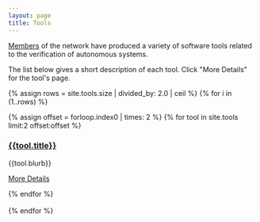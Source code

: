 ```yaml
---
layout: page
title: Tools
---
```


[Members](/members) of the network have produced a variety of software tools related to the verification of autonomous systems.

The list below gives a short description of each tool. Click "More Details" for the tool's page.


{% assign rows = site.tools.size | divided_by: 2.0 | ceil %}
{% for i in (1..rows) %}
<article class="row">
 {% assign offset = forloop.index0 | times: 2 %}
   {% for tool in site.tools limit:2 offset:offset %}
      <section class="columns large-6">
          <a href="{{ site.url }}{{ tool.url }}">
          <h3> {{tool.title}}</h3>
          </a>
        <p>{{tool.blurb}}</p>
        <p><a href="{{ site.url }}{{ tool.url }}">More Details</a></p>
      </section>       
   {% endfor %}      
</article>
<br>
{% endfor %}
